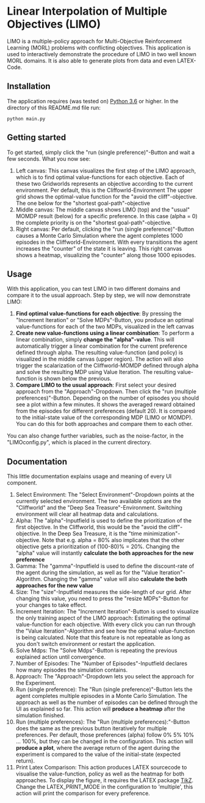 # Linear Interpolation of Multiple Objectives (LIMO)

LIMO is a multiple-policy approach for Multi-Objective Reinforcement Learning (MORL)
problems with conflicting objectives. This application is used to interactively demonstrate the procedure of LIMO in two well known MORL domains. It is also able to generate plots from data and even LATEX-Code.

## Installation

The application requires (was tested on) [Python 3.6](https://www.python.org/downloads/release/python-360/) or higher. In the directory of this README.md file run:
```
python main.py
```

## Getting started

To get started, simply click the "run (single preference)"-Button and wait a few seconds. What you now see:
1. Left canvas: This canvas visualizes the first step of the LIMO approach, which is to find optimal value-functions for each objective. Each of these two Gridworlds represents an objective according to the current environment. Per default, this is the Cliffowrld-Environment The upper grid shows the optimal-value function for the "avoid the cliff"-objective. The one below for the "shortest goal-path"-objective
2. Middle canvas: The middle canvas shows LIMO (top) and the "usual" MOMDP result (below) for a specific preference. In this case (alpha = 0) the complete priority is on the "shortest goal-path"-objective.  
3. Right canvas: Per default, clicking the "run (single preference)"-Button causes a Monte Carlo Simulation where the agent completes 1000 episodes in the Cliffworld-Environment. With every transitions the agent increases the "counter" of the state it is leaving. This right canvas shows a heatmap, visualizing the "counter" along those 1000 episodes.

## Usage
With this application, you can test LIMO in two different domains and compare it to the usual approach. Step by step, we will now demonstrate LIMO:
1. **Find optimal value-functions for each objective**: By pressing the "Increment Iteration" or "Solve MDPs"-Button, you produce an optimal value-functions for each of the two MDPs, visualized in the left canvas
2. **Create new value-functions using a linear combination**: To perform a linear combination, simply **change the "alpha"-value**. This will automatically trigger a linear combination for the current preference defined through alpha. The resulting value-function (and policy) is visualized in the middle canvas (upper region). The action will also trigger the scalarization of the Cliffworld-MOMDP defined through alpha and solve the resulting MDP using Value Iteration. The resulting value-function is shown below the previous.
3. **Compare LIMO to the usual approach**: First select your desired approach from the "Approach"-Dropdown. Then click the "run (multiple preferences)"-Button. Depending on the number of episodes you should see a plot within a few minutes. It shows the averaged reward obtained from the episodes for different preferences (default 20). It is compared to the initial-state value of the corresponding MDP (LIMO or MOMDP). You can do this for both approaches and compare them to each other.

You can also change further variables, such as the noise-factor, in the "LIMOconfig.py", which is placed in the current directory.

## Documentation

This little documentation explains usage and meaning of every UI component.
1. Select Environment: The "Select Environment"-Dropdown points at the currently selected environment. The two available options are the "Cliffworld" and the "Deep Sea Treasure"-Environment. Switching environment will clear all heatmap data and calculations.
2. Alpha: The "alpha"-Inputfield is used to define the prioritization of the first objective. In the Cliffworld, this would be the "avoid the cliff"-objective. In the Deep Sea Treasure, it is the "time minimization"-objective. Note that e.g. alpha = 80% also implicates that the other objective gets a prioritization of (100-80)% = 20%. Changing the "alpha" value will instantly **calculate the both approaches for the new preference**
3. Gamma: The "gamma"-Inputfield is used to define the discount-rate of the agent during the simulation, as well as for the "Value Iteration"-Algorithm. Changing the "gamma" value will also **calculate the both approaches for the new value**
4. Size: The "size"-Inputfield measures the side-length of our grid. After changing this value, you need to press the "resize MDPs"-Button for your changes to take effect.
5. Increment Iteration: The "Increment Iteration"-Button is used to visualize the only training aspect of the LIMO approach: Estimating the optimal value-function for each objective. With every click you can run through the "Value Iteration"-Algorithm and see how the optimal value-function is being calculated. Note that this feature is not repeatable as long as you don't switch environment or restart the application.
6. Solve Mdps: The "Solve Mdps"-Button is repeating the previous explained action until convergence. 
7. Number of Episodes: The "Number of Episodes"-Inputfield declares how many episodes the simulation contains.
8. Approach: The "Approach"-Dropdown lets you select the approach for the Experiment.
9. Run (single preference): The "Run (single preference)"-Button lets the agent completes multiple episodes in a Monte Carlo Simulation. The approach as well as the number of episodes can be defined through the UI as explained so far. This action will **produce a heatmap** after the simulation finished.
10. Run (multiple preferences): The "Run (multiple preferences):"-Button does the same as the previous button iteratively for multiple preferences. Per default, those preferences (alpha) follow 0% 5% 10% ... 100%, but they can be changed in the configuration. This action will **produce a plot**, where the average return of the agent during the experiment is compared to the value of the initial-state (expected return).
11. Print Latex Comparison: This action produces LATEX sourcecode to visualise the value-function, policy as well as the heatmap for both approaches. To display the figure, it requires the LATEX package [TikZ](https://de.overleaf.com/learn/latex/TikZ_package). Change the LATEX_PRINT_MODE in the configuration to 'multiple', this action will print the comparison for every preference.


